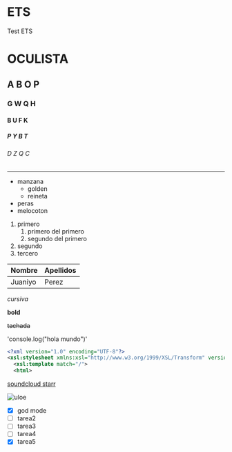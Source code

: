 # ETS
Test ETS
# OCULISTA <!--H1-->
<!-- Encabezado -->
## A B O P <!--h2-->
### G W Q H <!--h3-->
#### B U F K <!--h4-->
##### P Y B T <!--h5-->
###### D Z Q C <!--h6-->

---
<!-- Listas desordenadas (Asteriskitu) -->
* manzana
  * golden
  * reineta
* peras
* melocoton

<!-- Listas ordenadas (numerito mas ".") -->
1. primero
   1. primero del primero
   2. segundo del primero
2. segundo
3. tercero

<!--Tablas-->
|Nombre|Apellidos|
|------|---------|
|Juaniyo|Perez|  

<!--Tipo de letra-->

*cursiva*


**bold**


~~tachada~~

<!--generar linea de codigo-->

'console.log("hola mundo")'

```xml
<?xml version="1.0" encoding="UTF-8"?>
<xsl:stylesheet xmlns:xsl="http://www.w3.org/1999/XSL/Transform" version="1.0">
  <xsl:template match="/">
  <html>

```
<!-- Accesos a páginas web -->
[soundcloud starr](https://soundcloud.com/uloee)

<!-- Insertar imágenes -->
![uloe](https://images.genius.com/207376ce761cdbbbb997ee6e14552a69.300x300x1.jpg "Ａ ｅ ｓ ｔ ｅ ｔ ｈ ｉ ｃ")

* [x] god mode
* [ ] tarea2
* [ ] tarea3
* [ ] tarea4
* [x] tarea5 